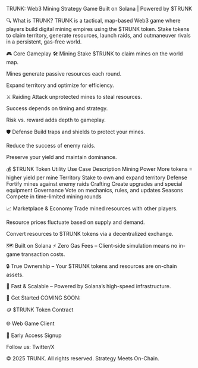 TRUNK: Web3 Mining Strategy Game
Built on Solana | Powered by $TRUNK

🔍 What is TRUNK?
TRUNK is a tactical, map-based Web3 game where players build digital mining empires using the $TRUNK token. Stake tokens to claim territory, generate resources, launch raids, and outmaneuver rivals in a persistent, gas-free world.

🎮 Core Gameplay
🛠️ Mining
Stake $TRUNK to claim mines on the world map.

Mines generate passive resources each round.

Expand territory and optimize for efficiency.

⚔️ Raiding
Attack unprotected mines to steal resources.

Success depends on timing and strategy.

Risk vs. reward adds depth to gameplay.

🛡️ Defense
Build traps and shields to protect your mines.

Reduce the success of enemy raids.

Preserve your yield and maintain dominance.

💰 $TRUNK Token Utility
Use Case	Description
Mining Power	More tokens = higher yield per mine
Territory	Stake to own and expand territory
Defense	Fortify mines against enemy raids
Crafting	Create upgrades and special equipment
Governance	Vote on mechanics, rules, and updates
Seasons	Compete in time-limited mining rounds

📈 Marketplace & Economy
Trade mined resources with other players.

Resource prices fluctuate based on supply and demand.

Convert resources to $TRUNK tokens via a decentralized exchange.

🗺️ Built on Solana
⚡ Zero Gas Fees – Client-side simulation means no in-game transaction costs.

🔒 True Ownership – Your $TRUNK tokens and resources are on-chain assets.

🚀 Fast & Scalable – Powered by Solana’s high-speed infrastructure.

🚀 Get Started
COMING SOON:

🪙 $TRUNK Token Contract

🌐 Web Game Client

📜 Early Access Signup

Follow us: Twitter/X

© 2025 TRUNK. All rights reserved.
Strategy Meets On-Chain.
